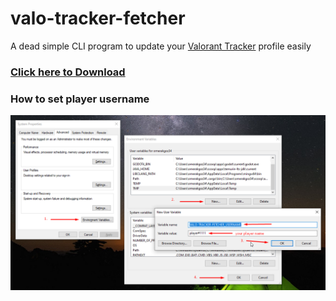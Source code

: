 # valo-tracker-fetcher
A dead simple CLI program to update your [Valorant Tracker](https://tracker.gg/valorant) profile easily

### [Click here to Download](https://github.com/omerakgoz34/valo-tracker-fetcher/releases/latest)

### How to set player username
![add_env_var](./screenshots/add_env_var.png)
